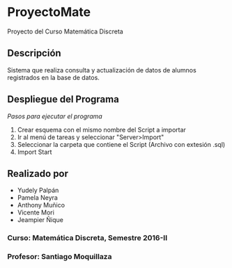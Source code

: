 # ProyectoMate
Proyecto del Curso Matemática Discreta

## Descripción
  Sistema que realiza consulta y actualización de datos de alumnos registrados en la base de datos.
  
## Despliegue del Programa
 *Pasos para ejecutar el programa*
  1. Crear esquema con el mismo nombre del Script a importar
  2. Ir al menú de tareas y seleccionar "Server>Import"
  3. Seleccionar la carpeta que contiene el Script (Archivo con extesión .sql)
  4. Import Start

## Realizado por
  * Yudely Palpán
  * Pamela Neyra
  * Anthony Muñico
  * Vicente Mori
  * Jeampier Ñique
  
### Curso: Matemática Discreta, Semestre 2016-II
### Profesor: Santiago Moquillaza
